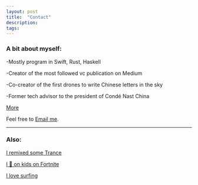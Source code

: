 ```yaml
---
layout: post
title:  "Contact"
description: 
tags: 
---
```


### A bit about myself:

-Mostly program in Swift, Rust, Haskell

-Creator of the most followed vc publication on Medium

-Co-creator of the first drones to write Chinese letters in the sky

-Former tech advisor to the president of Condé Nast China

[More](https://github.com/allenleein)

Feel free to [Email me](mailto:allenleein@gmail.com).


---

### Also:

[I remixed some Trance](https://soundcloud.com/archilab)

[I 💩 on kids on Fortnite](https://www.instagram.com/gho00sts/)

[I love surfing](https://vsco.co/allenleein/gallery)
